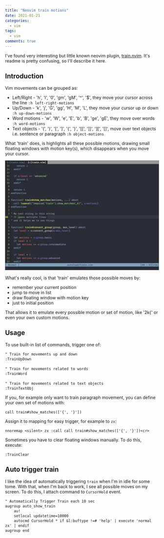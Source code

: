 ```yaml
---
title: "Neovim train motions"
date: 2021-01-21
categories:
  - vim
tags:
  - vim
comments: true
---
```


I've found very interesting but little known neovim plugin, [train.nvim](https://github.com/tjdevries/train.nvim).
It's readme is pretty confusing, so I'll describe it here.

## Introduction

Vim movements can be grouped as:
- Left/Right - 'h', 'l', '0', 'gm', 'gM', '^', '$', they move your cursor
  across the line `:h left-right-motions`
- Up/Down - 'k', 'j', 'G', 'gg', 'H', 'M', 'L', they move your cursor up
  or down `:h up-down-motions`
- Word motions - 'w', 'W', 'e', 'E', 'b', 'B', 'ge', 'gE', they move over words
  `:h word-motions`
- Text objects - '(', ')', '[', ']', '{', '}', '[[', ']]', '][', '[]', move over
  text objects i.e. sentence or paragraph `:h object-motions`


What 'train' does, is highlights all these possible motions, drawing small
floating windows with motion key(s), which disappears when you move your cursor.

![train](/assets/images/train.gif)

What's really cool, is that 'train' emulates those possible moves by:
- remember your current position
- jump to move in list
- draw floating window with motion key
- just to initial position

That allows it to emulate every possible motion or set of motion, like '2k{' or
even your own custom motions.

## Usage

To use built-in list of commands, trigger one of:

```
" Train for movements up and down
:TrainUpDown

" Train for movements related to words
:TrainWord

" Train for movements related to text objects
:TrainTextObj
```

If you, for example only want to train paragraph movement, you can define your
own set of motions with:

```
call train#show_matches(['{', '}'])
```

Assign it to mapping for easy trigger, for example to `zx`:

```
nnoremap <silent> zx :call call train#show_matches(['{', '}'])<cr>
```

Sometimes you have to clear floating windows manually. To do this, execute:

```
:TrainClear
```

## Auto trigger train

I like the idea of automatically triggering `train` when I'm in idle for some
tome. With that, when I'm back to work, I see all possible moves on my screen.
To do this, I attach command to `CursorHold` event.

```
" Automatically Trigger Train each 10 sec
augroup auto_show_train
    au!
    setlocal updatetime=10000
    autocmd CursorHold * if &l:buftype !=# 'help' | execute 'normal zx' | endif
augroup end
```
